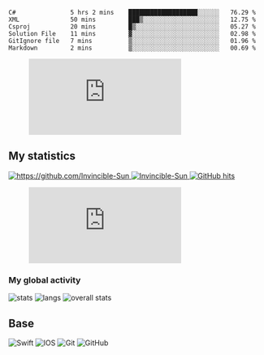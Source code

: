 <!--START_SECTION:waka-->

```text
C#               5 hrs 2 mins    ███████████████████░░░░░░   76.29 %
XML              50 mins         ███▒░░░░░░░░░░░░░░░░░░░░░   12.75 %
Csproj           20 mins         █▒░░░░░░░░░░░░░░░░░░░░░░░   05.27 %
Solution File    11 mins         ▓░░░░░░░░░░░░░░░░░░░░░░░░   02.98 %
GitIgnore file   7 mins          ▒░░░░░░░░░░░░░░░░░░░░░░░░   01.96 %
Markdown         2 mins          ▒░░░░░░░░░░░░░░░░░░░░░░░░   00.69 %
```

<!--END_SECTION:waka-->

<figure><embed src="https://wakatime.com/share/@7889c3f6-8c28-4326-9fea-9ff8263aca39/8bc25f87-bf0a-482d-8ac0-b77b3d4f4ea1.svg&v=2"></embed></figure>

## My statistics

<a href="#" target="_blank">
   <img src="https://komarev.com/ghpvc/?username=Invincible-Sun&color=success&style=flat-square" alt="https://github.com/Invincible-Sun" />
</a>
<a href="#" target="_blank">
   <img alt="Invincible-Sun" src="https://badges.pufler.dev/visits/Invincible-Sun/Invincible-Sun?logo=GitHub&label=Visits&color=success&logoColor=white&style=flat-square"/>
</a>
<a href="#" target="_blank">
   <img alt="GitHub hits" src="https://img.shields.io/github/last-commit/Invincible-Sun/Invincible-Sun?label=Profile%20updated&style=flat-square">
</a>

<a href="https://wakatime.com/@2ab39d17-44a5-4823-8a27-97945eee1ce4">
  <figure><embed src="https://wakatime.com/share/@7889c3f6-8c28-4326-9fea-9ff8263aca39/8bc25f87-bf0a-482d-8ac0-b77b3d4f4ea1.svg"></embed></figure>
</a>

### My global activity

<div display="inline-flex"  align-items="center" justify-content="space-between">
   <img src="https://github-profile-summary-cards.vercel.app/api/cards/stats?username=Invincible-Sun&theme=dracula" alt="stats" />
   <img src="https://github-profile-summary-cards.vercel.app/api/cards/repos-per-language?username=Invincible-Sun&theme=dracula" alt="langs" />
   <img src="https://github-profile-summary-cards.vercel.app/api/cards/profile-details?username=Invincible-Sun&theme=dracula" alt="overall stats" />
</div>

## Base
![Swift](https://img.shields.io/badge/swift-F54A2A?style=for-the-badge&logo=swift&logoColor=white)
![IOS](https://img.shields.io/badge/iOS-000000?style=for-the-badge&logo=ios&logoColor=white)
![Git](https://img.shields.io/badge/git-%23F05033.svg?style=for-the-badge&logo=git&logoColor=white)
![GitHub](https://img.shields.io/badge/github-%23121011.svg?style=for-the-badge&logo=github&logoColor=white)
